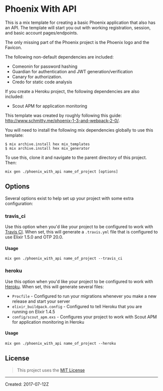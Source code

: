 # Phoenix With API

This is a mix template for creating a basic Phoenix application that also has an API. The template will start you out with working registration, session, and basic account pages/endpoints.

The only missing part of the Phoenix project is the Phoenix logo and the Favicon.

The following non-default dependencies are included:
- Comeonin for password hashing
- Guardian for authentication and JWT generation/verification
- Canary for authorization.
- Credo for static code analysis

If you create a Heroku project, the following dependencies are also included:
- Scout APM for application monitoring

This template was created by roughly following this guide: http://www.schmitty.me/phoenix-1-3-and-webpack-2-0/.

You will need to install the following mix dependencies globally to use this template:

```
$ mix archive.install hex mix_templates
$ mix archive.install hex mix_generator
```

To use this, clone it and navigate to the parent directory of this project. Then:

```
mix gen ./phoenix_with_api name_of_project [options]
```

## Options

Several options exist to help set up your project with some extra configuration:

### travis_ci

Use this option when you'd like your project to be configured to work with [Travis CI](https://travis-ci.org). When set, this will generate a `.travis.yml` file that is configured to use Elixir 1.5.0 and OTP 20.0.

#### Usage

```
mix gen ./phoenix_with_api name_of_project --travis_ci
```

### heroku

Use this option when you'd like your project to be configured to work with [Heroku](https://heroku.com). When set, this will generate several files:
* `Procfile` - Configured to run your migrations whenever you make a new release and start your server
* `elixir_buildpack.config` - Configured to tell Heroku that you are running on Elixir 1.4.5
* `config/scout_apm.exs` - Configures your project to work with Scout APM for application monitoring in Heroku

#### Usage

```
mix gen ./phoenix_with_api name_of_project --heroku
```

## License

> This project uses the [MIT License](https://opensource.org/licenses/MIT)

----
Created:  2017-07-12Z
